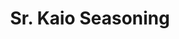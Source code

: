 ---
title: "Sr. Kaio Seasoning"
weight: 3
type: docs
description: >
  Addon by Sr. Kaio featuring personal tweaks and additions.
---